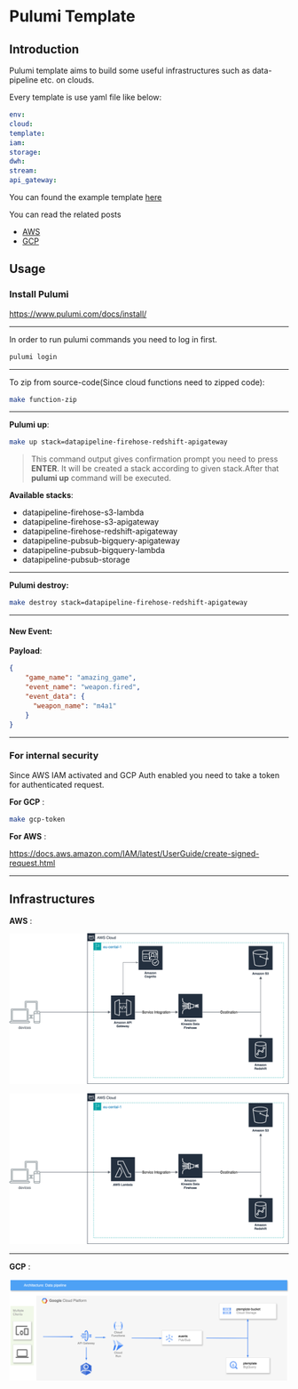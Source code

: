 # Pulumi Template

## Introduction

Pulumi template aims to build some useful infrastructures such as data-pipeline etc. on clouds.


Every template is use yaml file like below:

``` yaml
env: 
cloud: 
template:
iam:
storage:
dwh:
stream:
api_gateway:
```

You can found the example template [here](configs/datapipeline/firehose/s3/lambda/config.yaml)


You can read the related posts
- [AWS](https://cemayan.com/posts/datapipeline-on-aws-with-pulumi)
- [GCP](https://cemayan.com/posts/datapipeline-on-gcp-with-pulumi)


## Usage


### Install Pulumi

https://www.pulumi.com/docs/install/

---


In order to run pulumi commands you need to log in first.
```bash
pulumi login
```
---

To zip from source-code(Since cloud functions need to zipped code):

```bash
make function-zip
```

---

**Pulumi up**:

```bash
make up stack=datapipeline-firehose-redshift-apigateway
```

> This command output gives confirmation prompt you need to press **ENTER**. It will be created a stack according to given stack.After that **pulumi up** command will be executed.

**Available stacks**:
- datapipeline-firehose-s3-lambda
- datapipeline-firehose-s3-apigateway
- datapipeline-firehose-redshift-apigateway
- datapipeline-pubsub-bigquery-apigateway
- datapipeline-pubsub-bigquery-lambda
- datapipeline-pubsub-storage

---
**Pulumi destroy:**

```bash
make destroy stack=datapipeline-firehose-redshift-apigateway
```

--- 

####  New Event:

**Payload**:
```json
{
    "game_name": "amazing_game",
    "event_name": "weapon.fired",
    "event_data": {
      "weapon_name": "m4a1"
    }
}
```


---


### For internal security

Since AWS IAM activated and GCP Auth enabled you need to take a token for authenticated request.

**For GCP** :

```bash
make gcp-token
```

**For AWS** :

https://docs.aws.amazon.com/IAM/latest/UserGuide/create-signed-request.html

---



## Infrastructures

**AWS** :

![assets/aws_ptemplate.svg](assets/aws_ptemplate.svg)

![assets/aws_ptemplate2.svg](assets/aws_ptemplate2.svg)

---
**GCP** :

![assets/gcp_ptemplate.svg](assets/gcp_ptemplate.svg)